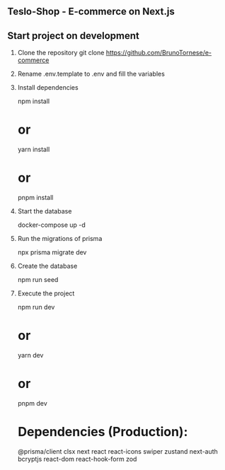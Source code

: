 ## Teslo-Shop - E-commerce on Next.js

## Start project on development

1. Clone the repository
   git clone https://github.com/BrunoTornese/e-commerce

2. Rename .env.template to .env and fill the variables

3. Install dependencies

   npm install

   # or

   yarn install

   # or

   pnpm install

4. Start the database

   docker-compose up -d

5. Run the migrations of prisma

   npx prisma migrate dev

6. Create the database

   npm run seed

7. Execute the project

   npm run dev

   # or

   yarn dev

   # or

   pnpm dev

   # Dependencies (Production):

   @prisma/client
   clsx
   next
   react
   react-icons
   swiper
   zustand
   next-auth
   bcryptjs
   react-dom
   react-hook-form
   zod
